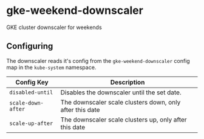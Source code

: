 # gke-weekend-downscaler
GKE cluster downscaler for weekends

## Configuring

The downscaler reads it's config from the `gke-weekend-downscaler` config map in
the `kube-system` namespace.

| Config Key | Description |
| --- | --- |
| `disabled-until` | Disables the downscaler until the set date. |
| `scale-down-after` | The downscaler scale clusters down, only after this date |
| `scale-up-after` | The downscaler scale clusters up, only after this date |

